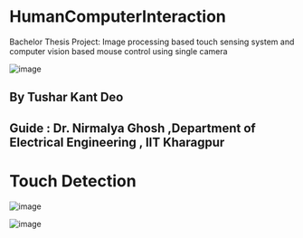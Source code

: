 # HumanComputerInteraction
Bachelor Thesis Project: Image processing based touch sensing system and computer vision based mouse control using single camera

![image](https://user-images.githubusercontent.com/19845548/143453549-2d16fe5e-f0f1-410a-824f-866f19354b30.png)


## By Tushar Kant Deo 
## Guide : Dr. Nirmalya Ghosh ,Department of Electrical Engineering , IIT Kharagpur 



# Touch Detection 



![image](https://user-images.githubusercontent.com/19845548/143453437-0ec9f88b-2328-41a6-8340-e0a1f8ce26fe.png)

![image](https://user-images.githubusercontent.com/19845548/143454936-dce678f4-7dd1-4e8f-8bf4-4c595ed2e3a7.png)

